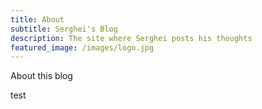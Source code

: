 ```yaml
---
title: About
subtitle: Serghei's Blog
description: The site where Serghei posts his thoughts
featured_image: /images/logo.jpg
---
```

About this blog

test
